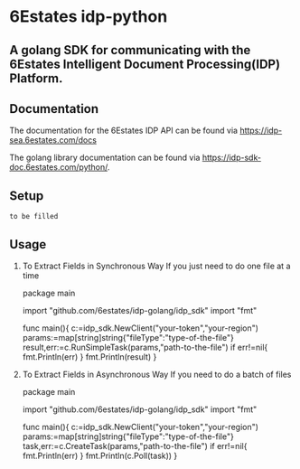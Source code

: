 # 6Estates idp-python
## A golang SDK for communicating with the 6Estates Intelligent Document Processing(IDP) Platform.

## Documentation
The documentation for the 6Estates IDP API can be found via https://idp-sea.6estates.com/docs

The golang library documentation can be found via https://idp-sdk-doc.6estates.com/python/.

## Setup
    to be filled
## Usage
1. To Extract Fields in Synchronous Way
If you just need to do one file at a time

    package main

    import "github.com/6estates/idp-golang/idp_sdk"
    import "fmt"

    func main(){
      c:=idp_sdk.NewClient("your-token","your-region")
      params:=map[string]string{"fileType":"type-of-the-file"}
      result,err:=c.RunSimpleTask(params,"path-to-the-file")
      if err!=nil{
        fmt.Println(err)
      }
      fmt.Println(result)
    }

2. To Extract Fields in Asynchronous Way
If you need to do a batch of files

    package main

    import "github.com/6estates/idp-golang/idp_sdk"
    import "fmt"

    func main(){
      c:=idp_sdk.NewClient("your-token","your-region")
      params:=map[string]string{"fileType":"type-of-the-file"}
      task,err:=c.CreateTask(params,"path-to-the-file")
      if err!=nil{
        fmt.Println(err)
      }
      fmt.Println(c.Poll(task))
    }
